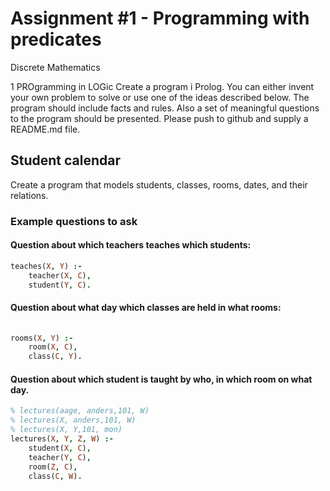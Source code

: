 # Assignment #1 - Programming with predicates
Discrete Mathematics

1 PROgramming in LOGic
Create a program i Prolog.
You can either invent your own problem to solve or use one of the ideas described below. The program should include facts and rules. Also a set of meaningful questions to the program should be presented. Please push to github and supply a README.md file.  


## Student calendar
Create a program that models students, classes, rooms, dates, and their relations.


### Example questions to ask

#### Question about which teachers teaches which students:
```prolog
teaches(X, Y) :-
	teacher(X, C),
	student(Y, C).
```

#### Question about what day which classes are held in what rooms:
```prolog
		
rooms(X, Y) :-
	room(X, C),
	class(C, Y).
```

#### Question about which student is taught by who, in which room on what day.
```prolog
% lectures(aage, anders,101, W)
% lectures(X, anders,101, W)
% lectures(X, Y,101, mon)
lectures(X, Y, Z, W) :-
	student(X, C),
	teacher(Y, C),
	room(Z, C),
	class(C, W).
```
